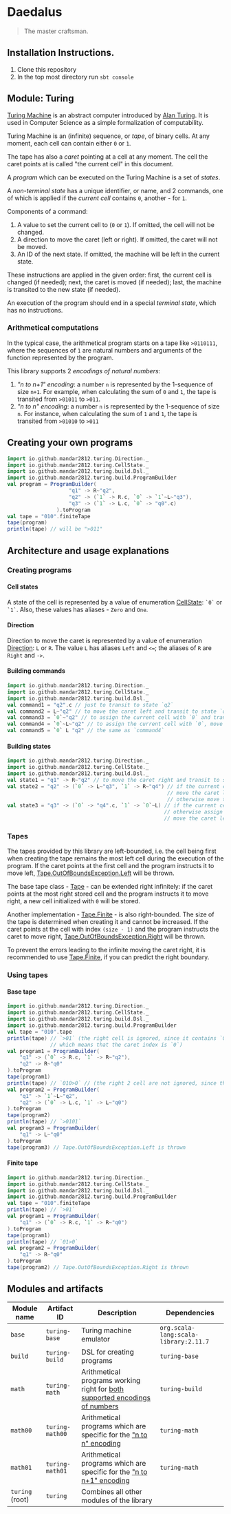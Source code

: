 # Daedalus

>The master craftsman.

## Installation Instructions.

1. Clone this repository
2. In the top most directory run ```sbt console```

## Module: Turing

[Turing Machine](https://en.wikipedia.org/wiki/Turing_machine) 
is an abstract computer introduced by [Alan Turing](https://en.wikipedia.org/wiki/Alan_Turing).
It is used in Computer Science as a simple formalization of computability.

Turing Machine is an (infinite) sequence, or <i>tape</i>, of binary cells.
At any moment, each cell can contain either `0` or `1`.

The tape has also a <i>caret</i> pointing at a cell at any moment.
The cell the caret points at is called "the current cell" in this document.

A <i>program</i> which can be executed on the Turing Machine is a set of <i>states</i>.

A <i>non-terminal state</i> has a unique identifier, or name, and 2 commands,
one of which is applied if the <i>current cell</i> contains `0`, another - for `1`.

Components of a command:

1. A value to set the current cell to (`0` or `1`). If omitted, the cell will not be changed.
1. A direction to move the caret (left or right). If omitted, the caret will not be moved.
1. An ID of the next state. If omitted, the machine will be left in the current state.

These instructions are applied in the given order: first, the current cell is changed (if needed);
next, the caret is moved (if needed); last, the machine is transited to the new state (if needed).

An execution of the program should end in a special <i>terminal state</i>, which has no instructions.

### Arithmetical computations

In the typical case, the arithmetical program starts on a tape like `>0110111`,
where the sequences of `1` are natural numbers and arguments of the function represented by the program.

This library supports 2 <i>encodings of natural numbers</i>:

1. <i>"n to n+1" encoding</i>: a number `n` is represented by the 1-sequence of size `n+1`.
For example, when calculating the sum of `0` and `1`, the tape is transited from `>01011` to `>011`.
2. <i>"n to n" encoding</i>: a number `n` is represented by the 1-sequence of size `n`.
For instance, when calculating the sum of `1` and `1`,
the tape is transited from `>01010` to `>011`



## Creating your own programs

```scala
import io.github.mandar2812.turing.Direction._
import io.github.mandar2812.turing.CellState._
import io.github.mandar2812.turing.build.Dsl._
import io.github.mandar2812.turing.build.ProgramBuilder
val program = ProgramBuilder(
              		"q1" -> R~"q2",
              		"q2" -> (`1` -> R.c, `0` -> `1`~L~"q3"),
              		"q3" -> (`1` -> L.c, `0` -> "q0".c)
              	).toProgram
val tape = "010".finiteTape
tape(program)
println(tape) // will be ">011"
```

## Architecture and usage explanations

### Creating programs

#### Cell states

A state of the cell is represented by a value of enumeration [CellState](http://skozlov.github.io/turing/scaladoc/base/0.1/#io.github.mandar2812.turing.CellState$): `` `0` `` or `` `1` ``.
Also, these values has aliases - `Zero` and `One`.

#### Direction

Direction to move the caret is represented by a value of enumeration [Direction](http://skozlov.github.io/turing/scaladoc/base/0.1/#io.github.mandar2812.turing.Direction$): `L` or `R`.
The value `L` has aliases `Left` and `<=`; the aliases of `R` are `Right` and `->`.

#### Building commands

```scala
import io.github.mandar2812.turing.Direction._
import io.github.mandar2812.turing.CellState._
import io.github.mandar2812.turing.build.Dsl._
val command1 = "q2".c // just to transit to state `q2`
val command2 = L~"q2" // to move the caret left and transit to state `q2`
val command3 = `0`~"q2" // to assign the current cell with `0` and transit to state `q2`
val command4 = `0`~L~"q2" // to assign the current cell with `0`, move the caret left and transit to state `q2`
val command5 = `0` L "q2" // the same as `command4`
```

#### Building states

```scala
import io.github.mandar2812.turing.Direction._
import io.github.mandar2812.turing.CellState._
import io.github.mandar2812.turing.build.Dsl._
val state1 = "q1" -> R~"q2" // to move the caret right and transit to state `q2`
val state2 = "q2" -> (`0` -> L~"q3", `1` -> R~"q4") // if the current cell contains `0`,
                                                    // move the caret left and transit to state `q3`,
                                                    // otherwise move the caret right and transit to state `q4`
val state3 = "q3" -> (`0` -> "q4".c, `1` -> `0`~L) // if the current cell contains `0`, transit to state "q4",
                                                   // otherwise assign the current cell with `0`,
                                                   // move the caret left and stay in state `q3`
```

### Tapes

The tapes provided by this library are left-bounded,
i.e. the cell being first when creating the tape remains the most left cell during the execution of the program.
If the caret points at the first cell and the program instructs it to move left,
[Tape.OutOfBoundsException.Left](http://skozlov.github.io/turing/scaladoc/base/0.1/#io.github.mandar2812.turing.Tape$$OutOfBoundsException$$Left) will be thrown.

The base tape class - [Tape](http://skozlov.github.io/turing/scaladoc/base/0.1/#io.github.mandar2812.turing.Tape) - can be extended right infinitely:
if the caret points at the most right stored cell and the program instructs it to move right,
a new cell initialized with `0` will be stored.

Another implementation - [Tape.Finite](http://skozlov.github.io/turing/scaladoc/base/0.1/#io.github.mandar2812.turing.Tape$$Finite) - is also right-bounded.
The size of the tape is determined when creating it and cannot be increased.
If the caret points at the cell with index `(size - 1)` and the program instructs the caret to move right,
[Tape.OutOfBoundsException.Right](http://skozlov.github.io/turing/scaladoc/base/0.1/#io.github.mandar2812.turing.Tape$$OutOfBoundsException$$Right) will be thrown.

To prevent the errors leading to the infinite moving the caret right,
it is recommended to use [Tape.Finite](http://skozlov.github.io/turing/scaladoc/base/0.1/#io.github.mandar2812.turing.Tape$$Finite), if you can predict the right boundary.

### Using tapes

#### Base tape

```scala
import io.github.mandar2812.turing.Direction._
import io.github.mandar2812.turing.CellState._
import io.github.mandar2812.turing.build.Dsl._
import io.github.mandar2812.turing.build.ProgramBuilder
val tape = "010".tape
println(tape) // `>01` (the right cell is ignored, since it contains `0` by contract; the first character is `>`,
              // which means that the caret index is `0`)
val program1 = ProgramBuilder(
	"q1" -> (`0` -> R.c, `1` -> R~"q2"),
	"q2" -> R~"q0"
).toProgram
tape(program1)
println(tape) // `010>0` // (the right 2 cell are not ignored, since the caret points at the 2nd one)
val program2 = ProgramBuilder(
	"q1" -> `1`~L~"q2",
	"q2" -> (`0` -> L.c, `1` -> L~"q0")
).toProgram
tape(program2)
println(tape) // `>0101`
val program3 = ProgramBuilder(
	"q1" -> L~"q0"
).toProgram
tape(program3) // Tape.OutOfBoundsException.Left is thrown
```

#### Finite tape

```scala
import io.github.mandar2812.turing.Direction._
import io.github.mandar2812.turing.CellState._
import io.github.mandar2812.turing.build.Dsl._
import io.github.mandar2812.turing.build.ProgramBuilder
val tape = "010".finiteTape
println(tape) // `>01`
val program1 = ProgramBuilder(
	"q1" -> (`0` -> R.c, `1` -> R~"q0")
).toProgram
tape(program1)
println(tape) // `01>0`
val program2 = ProgramBuilder(
	"q1" -> R~"q0"
).toProgram
tape(program2) // Tape.OutOfBoundsException.Right is thrown
```

## Modules and artifacts

Module name | Artifact ID | Description | Dependencies
------------|-------------|-------------|----------------
`base` | `turing-base` | Turing machine emulator | `org.scala-lang:scala-library:2.11.7`
`build` | `turing-build` | DSL for creating programs | `turing-base`
`math` | `turing-math` | Arithmetical programs working right for [both supported encodings of numbers](https://github.com/skozlov/turing/blob/master/README.md#arithmetical-computations) | `turing-build`
`math00` | `turing-math00` | Arithmetical programs which are specific for the ["n to n" encoding](https://github.com/skozlov/turing/blob/master/README.md#arithmetical-computations) | `turing-math`
`math01` | `turing-math01` | Arithmetical programs which are specific for the ["n to n+1" encoding](https://github.com/skozlov/turing/blob/master/README.md#arithmetical-computations) | `turing-math`
`turing` (root) | `turing` | Combines all other modules of the library
